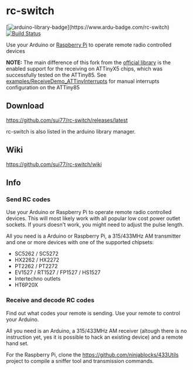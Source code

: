 # rc-switch
[![arduino-library-badge](https://www.ardu-badge.com/badge/rc-switch.svg?)](https://www.ardu-badge.com/rc-switch)
[![Build Status](https://travis-ci.org/sui77/rc-switch.svg?branch=master)](https://travis-ci.org/sui77/rc-switch)

Use your Arduino or [Raspberry Pi](https://github.com/r10r/rcswitch-pi) to operate remote radio controlled devices

**NOTE:** The main difference of this fork from the [official library](https://github.com/sui77/rc-switch) is the enabled
support for the receiving on ATTinyX5 chips, which was successfully tested on the ATTiny85.
See [examples/ReceiveDemo_ATTinyInterrupts](examples/ReceiveDemo_ATTinyInterrupts) for manual interrupts configuration
on the ATTiny85

## Download
https://github.com/sui77/rc-switch/releases/latest

rc-switch is also listed in the arduino library manager.

## Wiki
https://github.com/sui77/rc-switch/wiki

## Info
### Send RC codes

Use your Arduino or Raspberry Pi to operate remote radio controlled devices.
This will most likely work with all popular low cost power outlet sockets. If
yours doesn't work, you might need to adjust the pulse length.

All you need is a Arduino or Raspberry Pi, a 315/433MHz AM transmitter and one
or more devices with one of the supported chipsets:

 - SC5262 / SC5272
 - HX2262 / HX2272
 - PT2262 / PT2272
 - EV1527 / RT1527 / FP1527 / HS1527
 - Intertechno outlets
 - HT6P20X

### Receive and decode RC codes

Find out what codes your remote is sending. Use your remote to control your
Arduino.

All you need is an Arduino, a 315/433MHz AM receiver (altough there is no
instruction yet, yes it is possible to hack an existing device) and a remote
hand set.

For the Raspberry Pi, clone the https://github.com/ninjablocks/433Utils project to
compile a sniffer tool and transmission commands.
